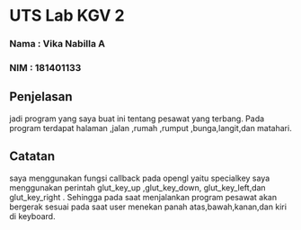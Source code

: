 # **UTS Lab KGV 2**

### Nama  : Vika Nabilla A
### NIM   : 181401133

## **Penjelasan**
jadi program yang saya buat ini tentang pesawat yang terbang. Pada program terdapat halaman ,jalan ,rumah ,rumput ,bunga,langit,dan matahari. 

## **Catatan**
saya menggunakan fungsi callback pada opengl yaitu specialkey saya menggunakan perintah glut_key_up ,glut_key_down, glut_key_left,dan glut_key_right . Sehingga pada saat menjalankan program pesawat akan bergerak sesuai pada saat user menekan panah atas,bawah,kanan,dan kiri di keyboard.
